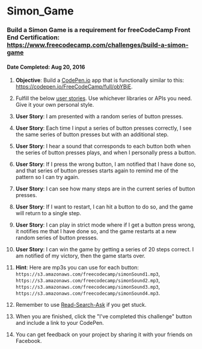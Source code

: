 # **Simon_Game**
### **Build a Simon** Game is a requirement for freeCodeCamp Front End Certification: https://www.freecodecamp.com/challenges/build-a-simon-game
#### **Date Completed**: Aug 20, 2016

1. **Objective**: Build a [CodePen.io]('https://codepen.io') app that is functionally similar to this: https://codepen.io/FreeCodeCamp/full/obYBjE.

2. Fulfill the below [user stories]('https://en.wikipedia.org/wiki/User_story'). Use whichever libraries or APIs you need. Give it your own personal style.

3. **User Story**: I am presented with a random series of button presses.

4. **User Story**: Each time I input a series of button presses correctly, I see the same series of button presses but with an additional step.

5. **User Story**: I hear a sound that corresponds to each button both when the series of button presses plays, and when I personally press a button.

6. **User Story**: If I press the wrong button, I am notified that I have done so, and that series of button presses starts again to remind me of the pattern so I can try again.

7. **User Story**: I can see how many steps are in the current series of button presses.

8. **User Story**: If I want to restart, I can hit a button to do so, and the game will return to a single step.

9. **User Story**: I can play in strict mode where if I get a button press wrong, it notifies me that I have done so, and the game restarts at a new random series of button presses.

10. **User Story**: I can win the game by getting a series of 20 steps correct. I am notified of my victory, then the game starts over.

11. **Hint**: Here are mp3s you can use for each button: `https://s3.amazonaws.com/freecodecamp/simonSound1.mp3`, `https://s3.amazonaws.com/freecodecamp/simonSound2.mp3`, `https://s3.amazonaws.com/freecodecamp/simonSound3.mp3`, `https://s3.amazonaws.com/freecodecamp/simonSound4.mp3`.

12. Remember to use [Read-Search-Ask]('https://github.com/FreeCodeCamp/freecodecamp/wiki/FreeCodeCamp-Get-Help') if you get stuck.

13. When you are finished, click the "I've completed this challenge" button and include a link to your CodePen.

14. You can get feedback on your project by sharing it with your friends on Facebook.
